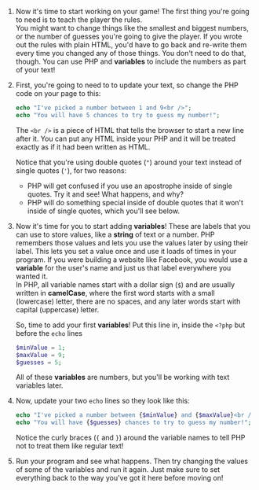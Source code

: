 1. Now it's time to start working on your game! The first thing you're going to need is to teach the player the rules.  
   You might want to change things like the smallest and biggest numbers, or the number of guesses you're going to give the player. If you wrote out the rules with plain HTML, you'd have to go back and re-write them every time you changed any of those things. You don't need to do that, though. You can use PHP and **variables** to include the numbers as part of your text!

2. First, you're going to need to to update your text, so change the PHP code on your page to this:

   ```php
   echo "I've picked a number between 1 and 9<br />";
   echo "You will have 5 chances to try to guess my number!";
   ```

   The `<br />` is a piece of HTML that tells the browser to start a new line after it. You can put any HTML inside your PHP and it will be treated exactly as if it had been written as HTML.

   Notice that you're using double quotes \(`"`\) around your text instead of single quotes \(`'`\), for two reasons:

   * PHP will get confused if you use an apostrophe inside of single quotes. Try it and see! What happens, and why?
   * PHP will do something special inside of double quotes that it won't inside of single quotes, which you'll see below.

3. Now it's time for you to start adding **variables**! These are labels that you can use to store values, like a **string** of text or a number. PHP remembers those values and lets you use the values later by using their label. This lets you set a value once and use it loads of times in your program. If you were building a website like Facebook, you would use a **variable** for the user's name and just us that label everywhere you wanted it.  
   In PHP, all variable names start with a dollar sign \(`$`\) and are usually written in **camelCase**, where the first word starts with a small \(lowercase\) letter, there are no spaces, and any later words start with capital \(uppercase\) letter.

   So, time to add your first **variables**! Put this line in, inside the `<?php` but before the `echo` lines

   ```php
   $minValue = 1;
   $maxValue = 9;
   $guesses = 5;
   ```

   All of these **variables** are numbers, but you'll be working with text variables later.

4. Now, update your two `echo` lines so they look like this:

   ```php
   echo "I've picked a number between {$minValue} and {$maxValue}<br />";
   echo "You will have {$guesses} chances to try to guess my number!";
   ```

   Notice the curly braces \(`{` and `}`\) around the variable names to tell PHP not to treat them like regular text!

5. Run your program and see what happens. Then try changing the values of some of the variables and run it again. Just make sure to set everything back to the way you've got it here before moving on!



